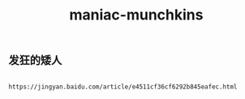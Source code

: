 ﻿---
layout: default
title: maniac-munchkins
---
## 发狂的矮人
```

https://jingyan.baidu.com/article/e4511cf36cf6292b845eafec.html

```
